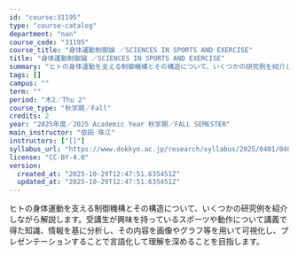 ```yaml
---
id: "course:31195"
type: "course-catalog"
department: "nan"
course_code: "31195"
course_title: "身体運動制御論 ／SCIENCES IN SPORTS AND EXERCISE"
title: "身体運動制御論 ／SCIENCES IN SPORTS AND EXERCISE"
summary: "ヒトの身体運動を支える制御機構とその構造について、いくつかの研究例を紹介しながら解説します。受講生が興味を持っているスポーツや動作について講義で得た知識、情報を基に分析し、その内容を画像やグラフ等を用いて可視化し、プレゼンテーションすること…"
tags: []
campus: ""
term: ""
period: "木2／Thu 2"
course_type: "秋学期／Fall"
credits: 2
year: "2025年度／2025 Academic Year 秋学期／FALL SEMESTER"
main_instructor: "依田 珠江"
instructors: ["[]"]
syllabus_url: "https://www.dokkyo.ac.jp/research/syllabus/2025/0401/0401_31195_ja_JP.html"
license: "CC-BY-4.0"
version:
  created_at: "2025-10-29T12:47:51.635451Z"
  updated_at: "2025-10-29T12:47:51.635451Z"
---
```

ヒトの身体運動を支える制御機構とその構造について、いくつかの研究例を紹介しながら解説します。受講生が興味を持っているスポーツや動作について講義で得た知識、情報を基に分析し、その内容を画像やグラフ等を用いて可視化し、プレゼンテーションすることで言語化して理解を深めることを目指します。
